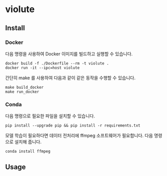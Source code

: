 # violute

## Install

### Docker

다음 명령을 사용하여 Docker 이미지를 빌드하고 실행할 수 있습니다.

    docker build -f ./Dockerfile --rm -t violute .
    docker run -it --ipc=host violute

간단히 make 를 사용하여 다음과 같이 같은 동작을 수행할 수 있습니다.

    make build_docker
    make run_docker

### Conda

다음 명령으로 필요한 파일을 설치할 수 있습니다.

    pip install --upgrade pip && pip install -r requirements.txt

모델 학습이 필요하다면 데이터 전처리에 ffmpeg 소프트웨어가 필요합니다. 다음 명령으로 설치해 줍니다.

    conda install ffmpeg

## Usage

